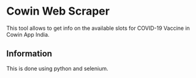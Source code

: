 # Cowin Web Scraper

This tool allows to get info on the available slots for COVID-19 Vaccine in Cowin App India.

## Information

This is done using python and selenium.